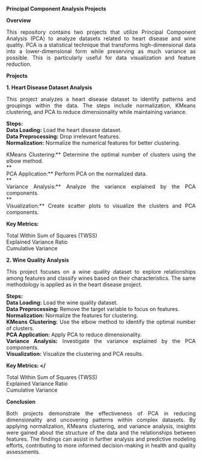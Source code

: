 **<div align = "justify">Principal Component Analysis Projects</div>**

**<div align = "justify">Overview</div>**
<div align = "justify">This repository contains two projects that utilize Principal Component Analysis (PCA) to analyze datasets related to heart disease and wine quality. PCA is a statistical technique that transforms high-dimensional data into a lower-dimensional form while preserving as much variance as possible. This is particularly useful for data visualization and feature reduction.

**<div align = "justify">Projects</div>**

**<div align = "justify">1. Heart Disease Dataset Analysis</div>**
<div align = "justify">This project analyzes a heart disease dataset to identify patterns and groupings within the data. The steps include normalization, KMeans clustering, and PCA to reduce dimensionality while maintaining variance. </div>

**<div align = "justify">Steps: </div>**
**<div align = "justify">Data Loading:** Load the heart disease dataset. </div>
**<div align = "justify">Data Preprocessing:** Drop irrelevant features. </div>
**<div align = "justify">Normalization:** Normalize the numerical features for better clustering. </div>
<div align = "justify">KMeans Clustering:** Determine the optimal number of clusters using the elbow method. </div>
**<div align = "justify">PCA Application:** Perform PCA on the normalized data. </div>
**<div align = "justify">Variance Analysis:** Analyze the variance explained by the PCA components. </div>
**<div align = "justify">Visualization:** Create scatter plots to visualize the clusters and PCA components. </div>

**<div align = "justify">Key Metrics: </div>**
<div align = "justify">Total Within Sum of Squares (TWSS) </div>
<div align = "justify">Explained Variance Ratio</div>
<div align = "justify">Cumulative Variance</div>

**<div align = "justify">2. Wine Quality Analysis</div>**
<div align = "justify">This project focuses on a wine quality dataset to explore relationships among features and classify wines based on their characteristics. The same methodology is applied as in the heart disease project. </div>

**<div align = "justify">Steps:**
**<div align = "justify">Data Loading:** Load the wine quality dataset. </div>
**<div align = "justify">Data Preprocessing:** Remove the target variable to focus on features. </div>
**<div align = "justify">Normalization:** Normalize the features for clustering. </div>
**<div align = "justify">KMeans Clustering:** Use the elbow method to identify the optimal number of clusters.
**<div align = "justify">PCA Application:** Apply PCA to reduce dimensionality. </div>
**<div align = "justify">Variance Analysis:** Investigate the variance explained by the PCA components. </div>
**<div align = "justify">Visualization:** Visualize the clustering and PCA results. </div>

**<div align = "justify">Key Metrics: </**
<div align = "justify">Total Within Sum of Squares (TWSS) </div>
<div align = "justify">Explained Variance Ratio</div>
<div align = "justify">Cumulative Variance</div>

**<div align = "justify">Conclusion</div>**
<div align = "justify">Both projects demonstrate the effectiveness of PCA in reducing dimensionality and uncovering patterns within complex datasets. By applying normalization, KMeans clustering, and variance analysis, insights were gained about the structure of the data and the relationships between features. The findings can assist in further analysis and predictive modeling efforts, contributing to more informed decision-making in health and quality assessments. </div>

